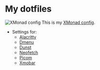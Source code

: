 # My dotfiles

![XMonad config](https://github.com/Bassist228/screenshots/blob/main/dotfiles.png?raw=true)
This is my [XMonad config](https://github.com/Bassist228/XMonad-config).

- Settings for:
  - [Alacritty](https://github.com/alacritty/alacritty)
  - [Dmenu](https://tools.suckless.org/dmenu/)
  - [Dunst](https://github.com/dunst-project/dunst)
  - [Neofetch](https://github.com/dylanaraps/neofetch)
  - [Picom](https://github.com/yshui/picom)
  - [Xmobar](https://xmobar.org/)


